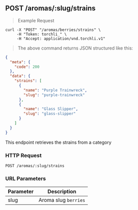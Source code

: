 ## POST /aromas/:slug/strains

> Example Request

```shell
curl -X "POST" "/aromas/berries/strains" \
     -H "Token: torchli_" \
     -H "Accept: application/vnd.torchli.v1"
```

> The above command returns JSON structured like this:

```json
{
  "meta": {
    "code": 200
  },
  "data": {
    "strains": [
      {
        "name": "Purple Trainwreck",
        "slug": "purple-trainwreck"
      },
      {
        "name": "Glass Slipper",
        "slug": "glass-slipper"
      }
    ]
  }
}
```

This endpoint retrieves the strains from a category

### HTTP Request

`POST /aromas/:slug/strains`

### URL Parameters

Parameter | Description
--------- | -----------
slug | Aroma slug `berries`
